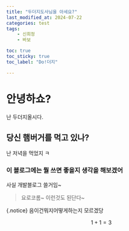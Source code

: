 ```yaml
---
title: "두더지도사님을 아세요?"
last_modified_at: 2024-07-22
categories: test
tags: 
    - 신희정
    - 바보

toc: true
toc_sticky: true
toc_label: "Do!더지"

---
```


# 안녕하쇼?
난 두더지올시다.

## 당신 햄버거를 먹고 있나?
난 저녁을 먹었지 ㅋ

### 이 블로그에는 뭘 쓰면 좋을지 생각을 해보겠어
사실 개발블로그 쓸거임~
> 요로코롬~ 이런것도 된단다~

{.notice}  음이건뭐지어떻게하는지 모르겠당

$$ 1+1=3 $$
